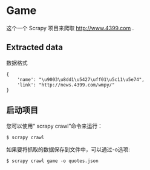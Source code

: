 # Game
这个一个 Scrapy 项目来爬取 http://www.4399.com .

## Extracted data

数据格式

    {
        'name': "\u9003\u8dd1\u5427\uff01\u5c11\u5e74",
        'link': "http://news.4399.com/wmpy/"
    }





## 启动项目

您可以使用“ scrapy crawl”命令来运行：

    $ scrapy crawl 

如果要将抓取的数据保存到文件中，可以通过-o选项:
    
    $ scrapy crawl game -o quotes.json
